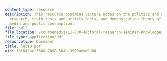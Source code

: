 ```yaml
---
content_type: resource
description: This resource contains lecture notes on the politics and use of evaluation
  research, truth tests and utility tests, and demonstration theory of social change,
  media and public consumption.
file: null
file_location: /coursemedia/11-800-doctoral-research-seminar-knowledge-in-the-public-arena-spring-2007/f0f8424c360d7898504b3999ad6e9a80_lec10.pdf
file_type: application/pdf
resourcetype: Document
title: lec10.pdf
uid: f0f8424c-360d-7898-504b-3999ad6e9a80
---
```

